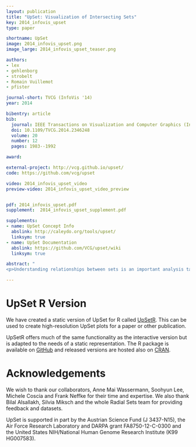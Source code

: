 ```yaml
---
layout: publication
title: "UpSet: Visualization of Intersecting Sets"
key: 2014_infovis_upset
type: paper

shortname: UpSet
image: 2014_infovis_upset.png
image_large: 2014_infovis_upset_teaser.png

authors:
- lex
- gehlenborg
- strobelt
- Romain Vuillemot
- pfister

journal-short: TVCG (InfoVis '14)
year: 2014

bibentry: article
bib:
  journal: IEEE Transactions on Visualization and Computer Graphics (InfoVis '14)
  doi: 10.1109/TVCG.2014.2346248
  volume: 20
  number: 12
  pages: 1983--1992

award:

external-project: http://vcg.github.io/upset/
code: https://github.com/vcg/upset

video: 2014_infovis_upset_video
preview-video: 2014_infovis_upset_video_preview


pdf: 2014_infovis_upset.pdf
supplement:  2014_infovis_upset_supplement.pdf

supplements:
- name: UpSet Concept Info
  abslink: http://caleydo.org/tools/upset/
  linksym: true
- name: UpSet Documentation
  abslink: https://github.com/VCG/upset/wiki
  linksym: true

abstract: "
<p>Understanding relationships between sets is an important analysis task that has received widespread attention in the visualization community. The major challenge in this context is the combinatorial explosion of the number of set intersections if the number of sets exceeds a trivial threshold. In this paper we introduce UpSet, a novel visualization technique for the quantitative analysis of sets, their intersections, and aggregates of intersections. UpSet is focused on creating task-driven aggregates, communicating the size and properties of aggregates and intersections, and a duality between the visualization of the elements in a dataset and their set membership. UpSet visualizes set intersections in a matrix layout and introduces aggregates based on groupings and queries. The matrix layout enables the effective representation of associated data, such as the number of elements in the aggregates and intersections, as well as additional summary statistics derived from subset or element attributes. Sorting according to various measures enables a task-driven analysis of relevant intersections and aggregates. The elements represented in the sets and their associated attributes are visualized in a separate view. Queries based on containment in specific intersections, aggregates or driven by attribute filters are propagated between both views. We also introduce several advanced visual encodings and interaction methods to overcome the problems of varying scales and to address scalability. UpSet is web-based and open source. We demonstrate its general utility in multiple use cases from various domains.</p>"

---
```


# UpSet R Version

We have created a static version of UpSet for R called [UpSetR](https://github.com/hms-dbmi/UpSetR/releases). This can be used to create high-resolution UpSet plots for a paper or other publication.

UpSetR offers much of the same functionality as the interactive version but is adapted to the needs of a static representation. The R package is available on [GitHub](https://github.com/hms-dbmi/UpSetR/releases) and released versions are hosted also on [CRAN](https://cran.r-project.org/web/packages/UpSetR/).

# Acknowledgements

We wish to thank our collaborators, Anne Mai Wassermann, Soohyun Lee, Michele Coscia and Frank Neffke for their time and expertise. We also thank Bilal Alsallakh, Silvia Miksch and the whole Radial Sets team for providing feedback and datasets.

UpSet is supported in part by the Austrian Science Fund (J 3437-N15), the Air Force Research Laboratory and DARPA grant FA8750-12-C-0300 and the United States NIH/National Human Genome Research Institute (K99 HG007583).